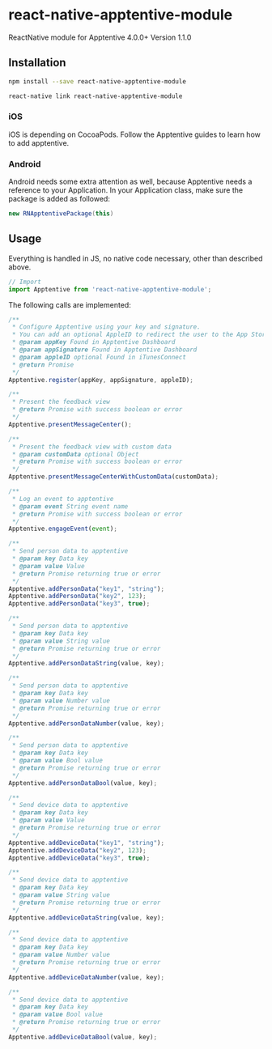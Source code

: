 # react-native-apptentive-module
ReactNative module for Apptentive 4.0.0+
Version 1.1.0

## Installation

```bash
npm install --save react-native-apptentive-module
```
```bash
react-native link react-native-apptentive-module
```

### iOS
iOS is depending on CocoaPods. Follow the Apptentive guides to learn how to add apptentive.

### Android
Android needs some extra attention as well, because Apptentive needs a reference to your 
Application. In your Application class, make sure the package is added as followed:
```java
new RNApptentivePackage(this)
``` 

## Usage
Everything is handled in JS, no native code necessary, other than described above. 
```js
// Import
import Apptentive from 'react-native-apptentive-module';
```

The following calls are implemented:
```js
/**
 * Configure Apptentive using your key and signature.
 * You can add an optional AppleID to redirect the user to the App Store
 * @param appKey Found in Apptentive Dashboard
 * @param appSignature Found in Apptentive Dashboard
 * @param appleID optional Found in iTunesConnect
 * @return Promise
 */
Apptentive.register(appKey, appSignature, appleID);

/**
 * Present the feedback view
 * @return Promise with success boolean or error
 */
Apptentive.presentMessageCenter();

/**
 * Present the feedback view with custom data
 * @param customData optional Object
 * @return Promise with success boolean or error
 */
Apptentive.presentMessageCenterWithCustomData(customData);

/**
 * Log an event to apptentive
 * @param event String event name
 * @return Promise with success boolean or error
 */
Apptentive.engageEvent(event);

/**
 * Send person data to apptentive
 * @param key Data key
 * @param value Value
 * @return Promise returning true or error
 */
Apptentive.addPersonData("key1", "string");
Apptentive.addPersonData("key2", 123);
Apptentive.addPersonData("key3", true);

/**
 * Send person data to apptentive
 * @param key Data key
 * @param value String value
 * @return Promise returning true or error
 */
Apptentive.addPersonDataString(value, key);

/**
 * Send person data to apptentive
 * @param key Data key
 * @param value Number value
 * @return Promise returning true or error
 */
Apptentive.addPersonDataNumber(value, key);

/**
 * Send person data to apptentive
 * @param key Data key
 * @param value Bool value
 * @return Promise returning true or error
 */
Apptentive.addPersonDataBool(value, key);

/**
 * Send device data to apptentive
 * @param key Data key
 * @param value Value
 * @return Promise returning true or error
 */
Apptentive.addDeviceData("key1", "string");
Apptentive.addDeviceData("key2", 123);
Apptentive.addDeviceData("key3", true);

/**
 * Send device data to apptentive
 * @param key Data key
 * @param value String value
 * @return Promise returning true or error
 */
Apptentive.addDeviceDataString(value, key);

/**
 * Send device data to apptentive
 * @param key Data key
 * @param value Number value
 * @return Promise returning true or error
 */
Apptentive.addDeviceDataNumber(value, key);

/**
 * Send device data to apptentive
 * @param key Data key
 * @param value Bool value
 * @return Promise returning true or error
 */
Apptentive.addDeviceDataBool(value, key);
```